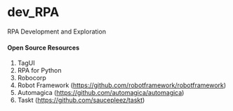 # dev_RPA
RPA Development and Exploration

#### Open Source Resources
1. TagUI
2. RPA for Python
3. Robocorp
4. Robot Framework (https://github.com/robotframework/robotframework)
5. Automagica (https://github.com/automagica/automagica)
6. Taskt (https://github.com/saucepleez/taskt)
